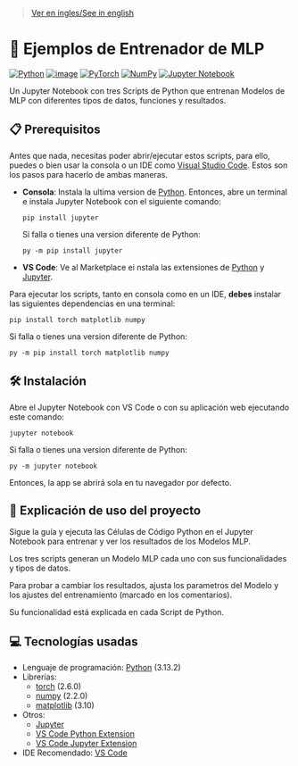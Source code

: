 > [Ver en ingles/See in english](https://github.com/LuisMiSanVe/MLP-Trainer-Examples/blob/main/README.md)
# 🧠 Ejemplos de Entrenador de MLP
[![Python](https://img.shields.io/badge/python-3670A0?style=for-the-badge&logo=python&logoColor=ffdd54)](https://www.python.org/)
[![image](https://img.shields.io/badge/Visual_Studio_Code-0078D4?style=for-the-badge&logo=visual%20studio%20code&logoColor=white)](https://code.visualstudio.com/)
[![PyTorch](https://img.shields.io/badge/PyTorch-%23EE4C2C.svg?style=for-the-badge&logo=PyTorch&logoColor=white)](https://pytorch.org/)
[![NumPy](https://img.shields.io/badge/numpy-%23013243.svg?style=for-the-badge&logo=numpy&logoColor=white)](https://numpy.org/)
[![Jupyter Notebook](https://img.shields.io/badge/jupyter-%23FA0F00.svg?style=for-the-badge&logo=jupyter&logoColor=white)](https://jupyter.org/)

Un Jupyter Notebook con tres Scripts de Python que entrenan Modelos de MLP con diferentes tipos de datos, funciones y resultados.

## 📋 Prerequisitos
Antes que nada, necesitas poder abrir/ejecutar estos scripts, para ello, puedes o bien usar la consola o un IDE como [Visual Studio Code](https://code.visualstudio.com/). Estos son los pasos para hacerlo de ambas maneras.
- **Consola**:
  Instala la ultima version de [Python](https://www.python.org/).
  Entonces, abre un terminal e instala Jupyter Notebook con el siguiente comando:
  ```
  pip install jupyter
  ```
  Si falla o tienes una version diferente de Python:
  ```
  py -m pip install jupyter
  ```
- **VS Code**:
  Ve al Marketplace ei nstala las extensiones de [Python](https://marketplace.visualstudio.com/items?itemName=ms-python.python) y [Jupyter](https://marketplace.visualstudio.com/items?itemName=ms-toolsai.jupyter).

Para ejecutar los scripts, tanto en consola como en un IDE, **debes** instalar las siguientes dependencias en una terminal:
```
pip install torch matplotlib numpy
```
Si falla o tienes una version diferente de Python:
```
py -m pip install torch matplotlib numpy
```

## 🛠️ Instalación
Abre el Jupyter Notebook con VS Code o con su aplicación web ejecutando este comando:
```
jupyter notebook
```
Si falla o tienes una version diferente de Python:
```
py -m jupyter notebook
```
Entonces, la app se abrirá sola en tu navegador por defecto.

## 🚀 Explicación de uso del proyecto
Sigue la guía y ejecuta las Células de Código Python en el Jupyter Notebook para entrenar y ver los resultados de los Modelos MLP.

Los tres scripts generan un Modelo MLP cada uno con sus funcionalidades y tipos de datos.

Para probar a cambiar los resultados, ajusta los parametros del Modelo y los ajustes del entrenamiento (marcado en los comentarios).

Su funcionalidad está explicada en cada Script de Python.

## 💻 Tecnologías usadas
- Lenguaje de programación: [Python](https://www.python.org/) (3.13.2)
- Librerías:
  - [torch](https://pypi.org/project/torch/) (2.6.0)
  - [numpy](https://numpy.org/) (2.2.0)
  - [matplotlib](https://matplotlib.org/) (3.10)
- Otros:
  - [Jupyter](https://jupyter.org/)
  - [VS Code Python Extension](https://marketplace.visualstudio.com/items?itemName=ms-python.python)
  - [VS Code Jupyter Extension](https://marketplace.visualstudio.com/items?itemName=ms-toolsai.jupyter)
- IDE Recomendado: [VS Code](https://code.visualstudio.com/)
